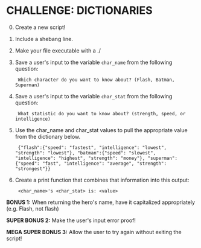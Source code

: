 # CHALLENGE: DICTIONARIES

0. Create a new script!

0. Include a shebang line.

0. Make your file executable with a ./

0. Save a user's input to the variable `char_name` from the following question:

        Which character do you want to know about? (Flash, Batman, Superman)

0. Save a user's input to the variable `char_stat` from the following question:

        What statistic do you want to know about? (strength, speed, or intelligence)

0. Use the char_name and char_stat values to pull the appropriate value from the dictionary below.

        {"flash":{"speed": "fastest", "intelligence": "lowest", "strength": "lowest"}, "batman":{"speed": "slowest", "intelligence": "highest", "strength": "money"}, "superman":{"speed": "fast", "intelligence": "average", "strength": "strongest"}}

0. Create a print function that combines that information into this output:

        <char_name>'s <char_stat> is: <value>

**BONUS 1:** When returning the hero's name, have it capitalized appropriately (e.g. Flash, not flash)

**SUPER BONUS 2:** Make the user's input error proof!

**MEGA SUPER BONUS 3:** Allow the user to try again without exiting the script!

<!-- 
```
hero= {"flash":{"speed": "fastest", "intelligence": "lowest", "strength": "lowest"}, "batman":{"speed": "slowest", "intelligence": "highest", "strength": "money"}, "superman":{"speed": "fast", "intelligence": "average", "strength": "strongest"}}

answer= " "

while answer != "q":
  try:
    char_name= input("Which character do you want to know about? (Flash, Batman, Superman) ")

    char_stat= input("What statistic do you want to know about? (strength, speed, or intelligence) ")

    print(f"{char_name.capitalize()}'s {char_stat} is: {hero[char_name][char_stat].capitalize()}")
  except:
    print("You provided incorrect input.")

  answer= input("Press ENTER to choose another hero, or press Q to quit!")
```  
-->
